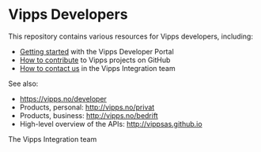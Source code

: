 # Vipps Developers

This repository contains various resources for Vipps developers, including:

* [Getting started](vipps-developer-portal-getting-started.md) with the Vipps Developer Portal
* [How to contribute](contribute.md) to Vipps projects on GitHub
* [How to contact us](contact.md) in the Vipps Integration team

See also:
* https://vipps.no/developer
* Products, personal: http://vipps.no/privat
* Products, business: http://vipps.no/bedrift
* High-level overview of the APIs: http://vippsas.github.io

The Vipps Integration team
